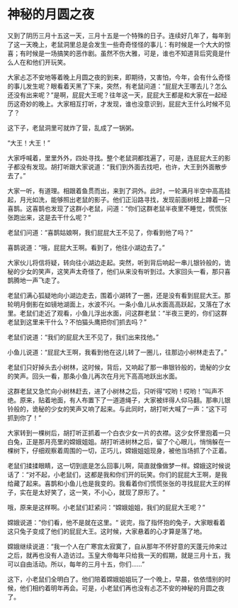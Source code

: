 # 神秘的月圆之夜
又到了阴历三月十五这一天，三月十五是一个特殊的日子。连续好几年了，每年到了这一天晚上，老鼠洞里总是会发生一些奇奇怪怪的事儿：有时候是一个大大的惊喜；有时候是一场搞笑的恶作剧。虽然不伤大雅，可是，谁也不知道背后究竟是什么人在和他们开玩笑。

大家忐忑不安地等着晚上月圆之夜的到来，即期待，又害怕，今年，会有什么奇怪的事儿发生呢？眼看着天黑了下来，突然，有老鼠问道：“屁屁大王哪去儿？怎么还没有出来呢？”是啊，屁屁大王呢？往年这一天，屁屁大王都是和大家在一起经历这奇妙的晚上。大家相互打听，才发现，谁也没意识到，屁屁大王什么时候不见了？

这下子，老鼠洞里可就炸了营，乱成了一锅粥。

“大王！大王！”

大家呼喊着，里里外外，四处寻找。整个老鼠洞都找遍了，可是，连屁屁大王的影子都没有发现。胡打听跟大家说道：“我们到外面去找吧，也许，大王到外面散步去了。”

大家一听，有道理。相跟着鱼贯而出，来到了洞外。此时，一轮满月半空中高高挂起，月光如洗，能够照出老鼠的影子。他们正沿路寻找，发现前面树枝上蹲着一只喜鹊。这喜鹊也发现了这群小老鼠，问道：“你们这群老鼠半夜里不睡觉，慌慌张张跑出来，这是去干什么呢？“

老鼠们问道：“喜鹊姑娘啊，我们屁屁大王不见了，你看到他了吗？”

喜鹊说道：“哦，屁屁大王啊。看到了，他往小湖边去了。”

大家伙儿将信将疑，转向往小湖边走起。突然，听到背后响起一串儿银铃般的，诡秘的少女的笑声，这笑声太奇怪了，他们从来没有听到过。大家回头一看，那只喜鹊腾地一声飞走了。

老鼠们满心狐疑地向小湖边走去，围着小湖转了一圈，还是没有看到屁屁大王。那轮明月倒影在如镜地湖面上，水波不兴。一条小鱼儿从水面高高跃起，又落在了水里。老鼠们走近了观看，小鱼儿浮出水面，问这群老鼠：“半夜三更的，你们这群老鼠到这里来干什么？不怕猫头鹰把你们抓去吗？”

老鼠们说道：“我们的屁屁大王不见了，我们出来找他。”

小鱼儿说道：“屁屁大王啊，我看到他在这儿转了一圈儿，往那边小树林走去了。”

老鼠们只好掉头去小树林，这时候，背后，又响起了那一串银铃般的，诡秘的少女的笑声。回头一看，那条小鱼儿再次在月光下高高地跃出水面。

这群老鼠又急忙向小树林赶去，进了小树林之后，只听得“哎哟！哎哟！”叫声不绝。原来，贴着地面，有人布置下了一道道绳子，大家被绊得人仰马翻。那串儿银铃般的，诡秘的少女的笑声又响了起来。与此同时，胡打听大喊了一声：“这下可抓到你了！”

大家转到一棵树后，胡打听正抓着一个白衣少女一片的衣襟。这少女怀里抱着一只白兔，正是那月亮里的嫦娥姐姐。胡打听进树林之后，留了个心眼儿，悄悄躲在一棵树下，仔细观察着周围的一切，正巧儿，嫦娥姐姐现身，被他当场抓了个正着。

老鼠们揉揉眼睛，这一切到底是怎么回事儿啊，简直就像做梦一样。嫦娥这时候说话了：“对不起，小老鼠们，这都是我和你们开的玩笑。你们的屁屁大王啊，是我给藏了起来。喜鹊和小鱼儿也是我变的。我看着你们慌慌张张的寻找屁屁大王的样子，实在是太好笑了，这一笑，不小心，就现了原形了。“

哦，原来是这样啊。小老鼠们赶紧问：“嫦娥姐姐，我们的屁屁大王呢？”

嫦娥说道：”你们看，他不是就在这里。“ 说完，指了指怀抱的兔子，大家眼看着这只兔子变成了他们的屁屁大王。这时候，大家悬着的心才算是落了地。

嫦娥继续说道：“我一个人在广寒宫太寂寞了，自从那年不怀好意的天蓬元帅来过之后，就再也没有人造访过。玉皇大帝每年只给我一天的假期，就是三月十五，我可以自由活动。所以，每年的三月十五，你们……”

这下，小老鼠们全明白了。他们陪着嫦娥姐姐玩了一个晚上，早晨，依依惜别的时候，他们相约着明年再会。可是，小老鼠们再也没有忐忑不安的神秘的月圆之夜了。
